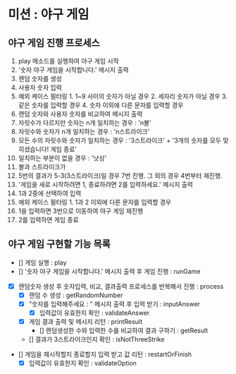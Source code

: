 # 미션 : 야구 게임

## 야구 게임 진행 프로세스

1. play 메소드를 실행하여 야구 게임 시작
2. '숫자 야구 게임을 시작합니다.' 메시지 출력
3. 랜덤 숫자를 생성
4. 사용자 숫자 입력
  1. 예외 케이스 필터링
    1. 1~9 사이의 숫자가 아닐 경우
    2. 세자리 숫자가 아닐 경우
    3. 같은 숫자를 입력할 경우
    4. 숫자 이외에 다른 문자를 입력할 경우
5. 랜덤 숫자와 사용자 숫자를 비교하여 메시지 출력
  1. 자릿수가 다르지만 숫자는 n개 일치하는 경우 : 'n볼'
  2. 자릿수와 숫자가 n개 일치하는 경우 : 'n스트라이크'
  3. 모든 수의 자릿수와 숫자가 일치하는 경우 : '3스트라이크' + '3개의 숫자를 모두 맞히셨습니다! 게임 종료'
  4. 일치하는 부분이 없을 경우 : '낫싱'
  5. 볼과 스트라이크가 
6. 5번의 결과가 5-3(3스트라이크)일 경우 7번 진행. 그 외의 경우 4번부터 재진행.
7. '게임을 새로 시작하려면 1, 종료하려면 2를 입력하세요.' 메시지 출력
8. 1과 2중에 선택하여 입력
  1. 예외 케이스 필터링
    1. 1과 2 이외에 다른 문자를 입력할 경우
  2. 1을 입력하면 3번으로 이동하여 야구 게임 재진행
  3. 2를 입력하면 게임 종료

## 야구 게임 구현할 기능 목록

- [] 게임 실행 : play
- [] '숫자 야구 게임을 시작합니다.' 메시지 출력 후 게임 진행 : runGame
- [x] 랜덤숫자 생성 후 숫자입력, 비교, 결과출력 프로세스를 반복해서 진행 : process
  - [x] 랜덤 수 생성 : getRandomNumber
  - [x] "숫자를 입력해주세요 : " 메시지 출력 후 입력 받기 : inputAnswer
    - [x] 입력값이 유효한지 확인 : validateAnswer
  - [x] 게임 결과 출력 및 메시지 리턴 : printResult
    - [] 랜덤생성한 수와 입력한 수를 비교하여 결과 구하기 : getResult
  - [] 결과가 3스트라이크인지 확인 : isNotThreeStrike
- [] 게임을 재시작할지 종료할지 입력 받고 값 리턴 : restartOrFinish
  - [x] 입력값이 유효한지 확인 : validateOption
